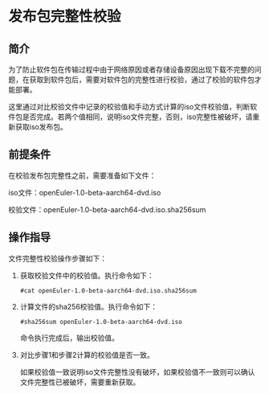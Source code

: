 # 发布包完整性校验<a name="ZH-CN_TOPIC_0220373245"></a>

## 简介<a name="section544295081513"></a>

为了防止软件包在传输过程中由于网络原因或者存储设备原因出现下载不完整的问题，在获取到软件包后，需要对软件包的完整性进行校验，通过了校验的软件包才能部署。

这里通过对比校验文件中记录的校验值和手动方式计算的iso文件校验值，判断软件包是否完成。若两个值相同，说明iso文件完整，否则，iso完整性被破坏，请重新获取iso发布包。

## 前提条件<a name="section1839292418149"></a>

在校验发布包完整性之前，需要准备如下文件：

iso文件：openEuler-1.0-beta-aarch64-dvd.iso

校验文件：openEuler-1.0-beta-aarch64-dvd.iso.sha256sum

## 操作指导<a name="section3301113671818"></a>

文件完整性校验操作步骤如下：

1.  获取校验文件中的校验值。执行命令如下：

    ```
    #cat openEuler-1.0-beta-aarch64-dvd.iso.sha256sum 
    ```

2.  计算文件的sha256校验值。执行命令如下：

    ```
    #sha256sum openEuler-1.0-beta-aarch64-dvd.iso
    ```

    命令执行完成后，输出校验值。

3.  对比步骤1和步骤2计算的校验值是否一致。

    如果校验值一致说明iso文件完整性没有破坏，如果校验值不一致则可以确认文件完整性已被破坏，需要重新获取。


